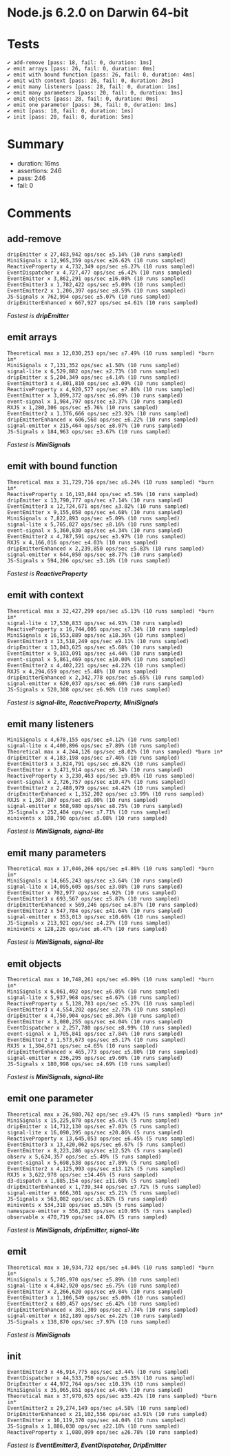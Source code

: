 # Node.js 6.2.0 on Darwin 64-bit


# Tests 
    ✔ add-remove [pass: 18, fail: 0, duration: 1ms]
    ✔ emit arrays [pass: 26, fail: 0, duration: 0ms]
    ✔ emit with bound function [pass: 26, fail: 0, duration: 4ms]
    ✔ emit with context [pass: 26, fail: 0, duration: 2ms]
    ✔ emit many listeners [pass: 28, fail: 0, duration: 1ms]
    ✔ emit many parameters [pass: 20, fail: 0, duration: 1ms]
    ✔ emit objects [pass: 28, fail: 0, duration: 0ms]
    ✔ emit one parameter [pass: 36, fail: 0, duration: 1ms]
    ✔ emit [pass: 18, fail: 0, duration: 1ms]
    ✔ init [pass: 20, fail: 0, duration: 5ms]


# Summary 

- duration: 16ms
- assertions: 246
- pass: 246
- fail: 0

# Comments 

## add-remove
    dripEmitter x 27,483,942 ops/sec ±5.14% (10 runs sampled)
    MiniSignals x 12,965,359 ops/sec ±26.62% (10 runs sampled)
    ReactiveProperty x 4,732,349 ops/sec ±6.27% (10 runs sampled)
    EventDispatcher x 4,727,477 ops/sec ±6.42% (10 runs sampled)
    EventEmitter x 3,862,291 ops/sec ±16.08% (10 runs sampled)
    EventEmitter3 x 1,782,422 ops/sec ±5.09% (10 runs sampled)
    EventEmitter2 x 1,206,397 ops/sec ±8.59% (10 runs sampled)
    JS-Signals x 762,994 ops/sec ±5.07% (10 runs sampled)
    dripEmitterEnhanced x 667,927 ops/sec ±4.61% (10 runs sampled)
*Fastest is __dripEmitter__*

## emit arrays
    Theoretical max x 12,030,253 ops/sec ±7.49% (10 runs sampled) *burn in*
    MiniSignals x 7,131,352 ops/sec ±1.50% (10 runs sampled)
    signal-lite x 6,529,882 ops/sec ±2.73% (10 runs sampled)
    dripEmitter x 5,204,349 ops/sec ±4.14% (10 runs sampled)
    EventEmitter3 x 4,801,810 ops/sec ±3.09% (10 runs sampled)
    ReactiveProperty x 4,920,577 ops/sec ±7.86% (10 runs sampled)
    EventEmitter x 3,099,372 ops/sec ±6.89% (10 runs sampled)
    event-signal x 1,984,797 ops/sec ±3.37% (10 runs sampled)
    RXJS x 1,280,306 ops/sec ±5.76% (10 runs sampled)
    EventEmitter2 x 1,376,666 ops/sec ±23.92% (10 runs sampled)
    dripEmitterEnhanced x 606,568 ops/sec ±6.22% (10 runs sampled)
    signal-emitter x 215,464 ops/sec ±8.07% (10 runs sampled)
    JS-Signals x 184,963 ops/sec ±3.67% (10 runs sampled)
*Fastest is __MiniSignals__*

## emit with bound function
    Theoretical max x 31,729,716 ops/sec ±6.24% (10 runs sampled) *burn in*
    ReactiveProperty x 16,193,844 ops/sec ±5.59% (10 runs sampled)
    dripEmitter x 13,790,777 ops/sec ±7.14% (10 runs sampled)
    EventEmitter3 x 12,724,671 ops/sec ±3.82% (10 runs sampled)
    EventEmitter x 9,155,058 ops/sec ±4.68% (10 runs sampled)
    MiniSignals x 7,822,893 ops/sec ±5.09% (10 runs sampled)
    signal-lite x 5,765,027 ops/sec ±8.16% (10 runs sampled)
    event-signal x 5,360,830 ops/sec ±4.34% (10 runs sampled)
    EventEmitter2 x 4,787,591 ops/sec ±3.97% (10 runs sampled)
    RXJS x 4,166,016 ops/sec ±4.03% (10 runs sampled)
    dripEmitterEnhanced x 2,239,850 ops/sec ±5.83% (10 runs sampled)
    signal-emitter x 644,050 ops/sec ±8.77% (10 runs sampled)
    JS-Signals x 594,206 ops/sec ±3.18% (10 runs sampled)
*Fastest is __ReactiveProperty__*

## emit with context
    Theoretical max x 32,427,299 ops/sec ±5.13% (10 runs sampled) *burn in*
    signal-lite x 17,530,833 ops/sec ±4.93% (10 runs sampled)
    ReactiveProperty x 16,744,005 ops/sec ±7.34% (10 runs sampled)
    MiniSignals x 16,553,889 ops/sec ±18.36% (10 runs sampled)
    EventEmitter3 x 13,518,249 ops/sec ±9.11% (10 runs sampled)
    dripEmitter x 13,043,625 ops/sec ±5.68% (10 runs sampled)
    EventEmitter x 9,103,091 ops/sec ±4.44% (10 runs sampled)
    event-signal x 5,861,469 ops/sec ±10.00% (10 runs sampled)
    EventEmitter2 x 4,402,221 ops/sec ±4.22% (10 runs sampled)
    RXJS x 4,294,659 ops/sec ±5.48% (10 runs sampled)
    dripEmitterEnhanced x 2,342,778 ops/sec ±5.65% (10 runs sampled)
    signal-emitter x 620,037 ops/sec ±6.60% (10 runs sampled)
    JS-Signals x 520,308 ops/sec ±6.98% (10 runs sampled)
*Fastest is __signal-lite, ReactiveProperty, MiniSignals__*

## emit many listeners
    MiniSignals x 4,678,155 ops/sec ±4.12% (10 runs sampled)
    signal-lite x 4,400,896 ops/sec ±7.89% (10 runs sampled)
    Theoretical max x 4,244,126 ops/sec ±8.02% (10 runs sampled) *burn in*
    dripEmitter x 4,183,198 ops/sec ±7.46% (10 runs sampled)
    EventEmitter3 x 3,824,791 ops/sec ±6.82% (10 runs sampled)
    EventEmitter x 3,471,914 ops/sec ±6.34% (10 runs sampled)
    ReactiveProperty x 3,230,463 ops/sec ±9.05% (10 runs sampled)
    event-signal x 2,726,757 ops/sec ±10.47% (10 runs sampled)
    EventEmitter2 x 2,488,979 ops/sec ±4.42% (10 runs sampled)
    dripEmitterEnhanced x 1,352,202 ops/sec ±3.99% (10 runs sampled)
    RXJS x 1,367,807 ops/sec ±9.00% (10 runs sampled)
    signal-emitter x 568,980 ops/sec ±8.75% (10 runs sampled)
    JS-Signals x 252,484 ops/sec ±7.71% (10 runs sampled)
    minivents x 108,790 ops/sec ±5.08% (10 runs sampled)
*Fastest is __MiniSignals, signal-lite__*

## emit many parameters
    Theoretical max x 17,046,266 ops/sec ±4.80% (10 runs sampled) *burn in*
    MiniSignals x 14,665,243 ops/sec ±3.64% (10 runs sampled)
    signal-lite x 14,095,605 ops/sec ±3.08% (10 runs sampled)
    EventEmitter x 702,977 ops/sec ±4.92% (10 runs sampled)
    EventEmitter3 x 693,567 ops/sec ±5.87% (10 runs sampled)
    dripEmitterEnhanced x 569,246 ops/sec ±4.87% (10 runs sampled)
    EventEmitter2 x 547,784 ops/sec ±41.64% (10 runs sampled)
    signal-emitter x 353,013 ops/sec ±10.66% (10 runs sampled)
    JS-Signals x 213,921 ops/sec ±4.27% (10 runs sampled)
    minivents x 128,226 ops/sec ±6.47% (10 runs sampled)
*Fastest is __MiniSignals, signal-lite__*

## emit objects
    Theoretical max x 10,748,261 ops/sec ±6.09% (10 runs sampled) *burn in*
    MiniSignals x 6,061,492 ops/sec ±6.05% (10 runs sampled)
    signal-lite x 5,937,968 ops/sec ±4.67% (10 runs sampled)
    ReactiveProperty x 5,128,783 ops/sec ±5.27% (10 runs sampled)
    EventEmitter3 x 4,554,202 ops/sec ±2.73% (10 runs sampled)
    dripEmitter x 4,750,904 ops/sec ±8.36% (10 runs sampled)
    EventEmitter x 3,080,255 ops/sec ±4.04% (10 runs sampled)
    EventDispatcher x 2,257,780 ops/sec ±8.99% (10 runs sampled)
    event-signal x 1,705,841 ops/sec ±7.84% (10 runs sampled)
    EventEmitter2 x 1,573,673 ops/sec ±5.17% (10 runs sampled)
    RXJS x 1,304,671 ops/sec ±4.65% (10 runs sampled)
    dripEmitterEnhanced x 465,773 ops/sec ±5.80% (10 runs sampled)
    signal-emitter x 236,295 ops/sec ±9.60% (10 runs sampled)
    JS-Signals x 180,998 ops/sec ±4.69% (10 runs sampled)
*Fastest is __MiniSignals, signal-lite__*

## emit one parameter
    Theoretical max x 26,980,762 ops/sec ±9.47% (5 runs sampled) *burn in*
    MiniSignals x 15,225,870 ops/sec ±5.41% (5 runs sampled)
    dripEmitter x 14,712,130 ops/sec ±7.03% (5 runs sampled)
    signal-lite x 16,090,395 ops/sec ±20.86% (5 runs sampled)
    ReactiveProperty x 13,645,053 ops/sec ±6.45% (5 runs sampled)
    EventEmitter3 x 13,420,062 ops/sec ±6.67% (5 runs sampled)
    EventEmitter x 8,223,286 ops/sec ±12.52% (5 runs sampled)
    observ x 5,624,357 ops/sec ±5.49% (5 runs sampled)
    event-signal x 5,698,538 ops/sec ±7.89% (5 runs sampled)
    EventEmitter2 x 4,125,993 ops/sec ±13.12% (5 runs sampled)
    RXJS x 3,622,978 ops/sec ±14.46% (5 runs sampled)
    d3-dispatch x 1,885,154 ops/sec ±11.68% (5 runs sampled)
    dripEmitterEnhanced x 1,739,344 ops/sec ±7.72% (5 runs sampled)
    signal-emitter x 666,301 ops/sec ±5.21% (5 runs sampled)
    JS-Signals x 563,082 ops/sec ±5.82% (5 runs sampled)
    minivents x 534,318 ops/sec ±5.58% (5 runs sampled)
    namespace-emitter x 556,283 ops/sec ±10.95% (5 runs sampled)
    observable x 470,719 ops/sec ±4.07% (5 runs sampled)
*Fastest is __MiniSignals, dripEmitter, signal-lite__*

## emit
    Theoretical max x 10,934,732 ops/sec ±4.04% (10 runs sampled) *burn in*
    MiniSignals x 5,705,970 ops/sec ±5.89% (10 runs sampled)
    signal-lite x 4,842,920 ops/sec ±6.75% (10 runs sampled)
    EventEmitter x 2,266,620 ops/sec ±9.84% (10 runs sampled)
    EventEmitter3 x 1,106,549 ops/sec ±5.00% (10 runs sampled)
    EventEmitter2 x 689,457 ops/sec ±6.42% (10 runs sampled)
    dripEmitterEnhanced x 361,309 ops/sec ±7.74% (10 runs sampled)
    signal-emitter x 162,189 ops/sec ±4.22% (10 runs sampled)
    JS-Signals x 138,870 ops/sec ±7.97% (10 runs sampled)
*Fastest is __MiniSignals__*

## init
    EventEmitter3 x 46,914,775 ops/sec ±3.44% (10 runs sampled)
    EventDispatcher x 44,533,750 ops/sec ±5.35% (10 runs sampled)
    DripEmitter x 44,972,764 ops/sec ±10.33% (10 runs sampled)
    MiniSignals x 35,065,851 ops/sec ±4.46% (10 runs sampled)
    Theoretical max x 37,970,675 ops/sec ±35.42% (10 runs sampled) *burn in*
    EventEmitter2 x 29,274,149 ops/sec ±4.58% (10 runs sampled)
    DripEmitterEnhanced x 21,102,556 ops/sec ±3.91% (10 runs sampled)
    EventEmitter x 16,119,370 ops/sec ±4.04% (10 runs sampled)
    JS-Signals x 1,886,030 ops/sec ±22.18% (10 runs sampled)
    ReactiveProperty x 1,080,099 ops/sec ±26.78% (10 runs sampled)
*Fastest is __EventEmitter3, EventDispatcher, DripEmitter__*

